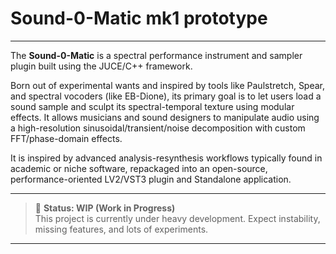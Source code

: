 
# Sound-0-Matic mk1 prototype

---
The **Sound-0-Matic** is a spectral performance instrument and sampler plugin built using the JUCE/C++ framework.

 Born out of experimental wants and inspired by tools like Paulstretch, Spear, and spectral vocoders (like EB-Dione), its primary goal is to let users load a sound sample and sculpt its spectral-temporal texture using modular effects. It allows musicians and sound designers to manipulate audio using a high-resolution sinusoidal/transient/noise decomposition with custom FFT/phase-domain effects.

 It is inspired by advanced analysis-resynthesis workflows typically found in academic or niche software, repackaged into an open-source, performance-oriented LV2/VST3 plugin and Standalone application.

---

> 🚧 **Status: WIP (Work in Progress)**  
> This project is currently under heavy development. Expect instability, missing features, and lots of experiments.
---


